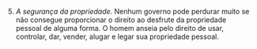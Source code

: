 ﻿5. *A segurança da propriedade.* Nenhum governo pode perdurar muito se não consegue proporcionar o direito ao desfrute da propriedade pessoal de alguma forma. O homem anseia pelo direito de usar, controlar, dar, vender, alugar e legar sua propriedade pessoal.